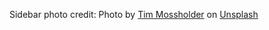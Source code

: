 Sidebar photo credit: 
Photo by <a href="https://unsplash.com/@timmossholder?utm_source=unsplash&utm_medium=referral&utm_content=creditCopyText">Tim Mossholder</a> on <a href="https://unsplash.com/s/photos/trail?utm_source=unsplash&utm_medium=referral&utm_content=creditCopyText">Unsplash</a>

